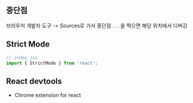 ## 중단점
브라우저 개발자 도구 -> Sources로 가서 중단점 ```...```을 찍으면 해당 위치에서 디버깅

## Strict Mode
```js
// index.jsx
import { StrictMode } from 'react';
```

## React devtools
- Chrome extension for react
